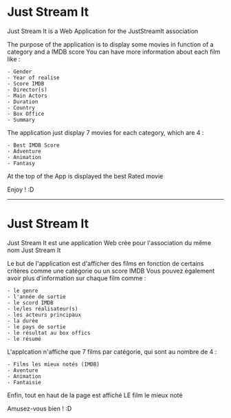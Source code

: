 # Just Stream It

Just Stream It is a Web Application for the JustStreamIt association 

The purpose of the application is to display some movies in function of a category and a IMDB score
You can have more information about each film like : 

    - Gender 
    - Year of realise 
    - Score IMDB
    - Director(s)
    - Main Actors 
    - Duration
    - Country
    - Box Office 
    - Summary

The application just display 7 movies for each category, which are 4 :

    - Best IMDB Score 
    - Adventure 
    - Animation
    - Fantasy 

At the top of the App is displayed the best Rated movie

Enjoy ! :D 

---------------------------------------------------------------------------------

# Just Stream It

Just Stream It est une application Web crée pour l'association du même nom Just Stream It

Le but de l'application est d'afficher des films en fonction de certains critères comme une catégorie ou un score IMDB 
Vous pouvez également avoir plus d'information sur chaque film comme : 

    - le genre 
    - l'année de sortie 
    - le scord IMDB 
    - le/les réalisateur(s)
    - les acteurs principaux 
    - la durée 
    - le pays de sortie
    - le résultat au box offics 
    - le résumé 

L'applcation n'affiche que 7 films par catégorie, qui sont au nombre de 4 : 

    - Films les mieux notés (IMDB)
    - Aventure 
    - Animation
    - Fantaisie 

Enfin, tout en haut de la page est affiché LE film le mieux noté 

Amusez-vous bien ! :D 
